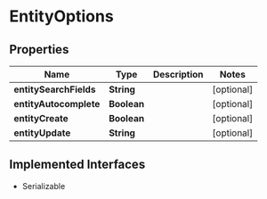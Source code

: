 

# EntityOptions


## Properties

Name | Type | Description | Notes
------------ | ------------- | ------------- | -------------
**entitySearchFields** | **String** |  |  [optional]
**entityAutocomplete** | **Boolean** |  |  [optional]
**entityCreate** | **Boolean** |  |  [optional]
**entityUpdate** | **String** |  |  [optional]


## Implemented Interfaces

* Serializable


